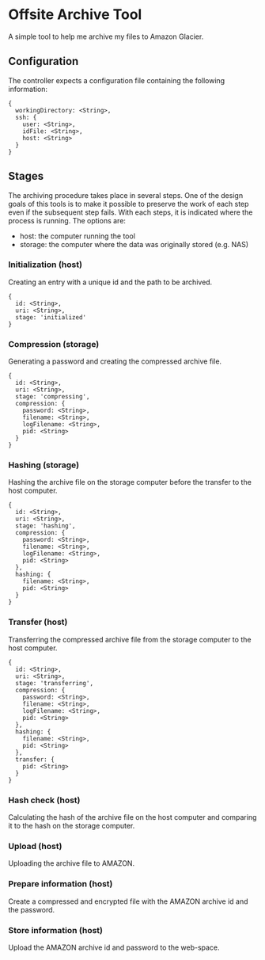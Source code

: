 # Offsite Archive Tool

A simple tool to help me archive my files to Amazon Glacier.

## Configuration

The controller expects a configuration file containing the following information:

    {
      workingDirectory: <String>,
      ssh: {
        user: <String>,
        idFile: <String>,
        host: <String>
      }
    }

## Stages

The archiving procedure takes place in several steps.
One of the design goals of this tools is to make it possible to preserve the work of each step even if the subsequent step fails.
With each steps, it is indicated where the process is running.
The options are:
  * host: the computer running the tool
  * storage: the computer where the data was originally stored (e.g. NAS)

### Initialization (host)

Creating an entry with a unique id and the path to be archived.

    {
      id: <String>,
      uri: <String>,
      stage: 'initialized'
    }

### Compression (storage)

Generating a password and creating the compressed archive file.

    {
      id: <String>,
      uri: <String>,
      stage: 'compressing',
      compression: {
        password: <String>,
        filename: <String>,
        logFilename: <String>,
        pid: <String>
      }
    }

### Hashing (storage)

Hashing the archive file on the storage computer before the transfer to the host computer.

    {
      id: <String>,
      uri: <String>,
      stage: 'hashing',
      compression: {
        password: <String>,
        filename: <String>,
        logFilename: <String>,
        pid: <String>
      },
      hashing: {
        filename: <String>,
        pid: <String>
      }
    }

### Transfer (host)

Transferring the compressed archive file from the storage computer to the host computer.

    {
      id: <String>,
      uri: <String>,
      stage: 'transferring',
      compression: {
        password: <String>,
        filename: <String>,
        logFilename: <String>,
        pid: <String>
      },
      hashing: {
        filename: <String>,
        pid: <String>
      },
      transfer: {
        pid: <String>
      }
    }

### Hash check (host)

Calculating the hash of the archive file on the host computer and comparing it to the hash on the storage computer.

### Upload (host)

Uploading the archive file to AMAZON.

### Prepare information (host)

Create a compressed and encrypted file with the AMAZON archive id and the password.

### Store information (host)

Upload the AMAZON archive id and password to the web-space.

